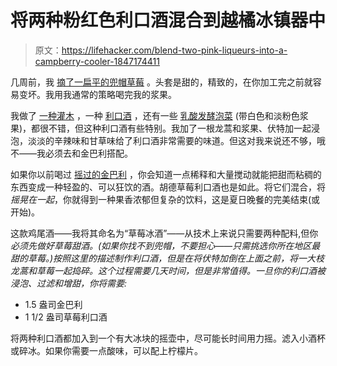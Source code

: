 # 将两种粉红色利口酒混合到越橘冰镇器中

> 原文：<https://lifehacker.com/blend-two-pink-liqueurs-into-a-campberry-cooler-1847174411>

几周前，我 [摘了一扁平的兜帽草莓](https://www.instagram.com/p/CP6PvvQBUH7/) 。头套是甜的，精致的，在你加工完之前就容易变坏。我用我通常的策略喝完我的浆果。



我做了 [一种灌木](https://lifehacker.com/how-to-drink-your-way-through-your-summer-berry-haul-1837247326) ，一种 [利口酒](https://lifehacker.com/honor-your-summer-fruit-by-turning-it-into-liqueur-1847160087) ，还有一些 [乳酸发酵泡菜](https://lifehacker.com/lacto-ferment-fruits-and-vegetables-in-vacuum-bags-1845508370) (带白色和淡粉色浆果)，都很不错，但这种利口酒有些特别。我加了一根龙蒿和浆果、伏特加一起浸泡，淡淡的辛辣味和甘草味给了利口酒非常需要的味道。但这对我来说还不够，哦不——我必须去和金巴利搭配。

如果你以前喝过 [摇过的金巴利](https://lifehacker.com/shaken-campari-is-a-perfect-one-ingredient-cocktail-1842395954) ，你会知道一点稀释和大量搅动就能把甜而粘稠的东西变成一种轻盈的、可以狂饮的酒。胡德草莓利口酒也是如此。将它们混合，将*摇晃在一起*，你就得到一种果香浓郁但复杂的饮料，这是夏日晚餐的完美结束(或开始)。

这款鸡尾酒——我将其命名为“草莓冰酒”——从技术上来说只需要两种配料,但你*必须先做好草莓甜酒。(如果你找不到兜帽，不要担心——只需挑选你所在地区最甜的草莓。)按照这里的描述制作利口酒，但是在将伏特加倒在上面之前，将一大枝龙蒿和草莓一起捣碎。这个过程需要几天时间，但是非常值得。一旦你的利口酒被浸泡、过滤和增甜，你将需要:*

*   1.5 盎司金巴利
*   1 1/2 盎司草莓利口酒

将两种利口酒都加入到一个有大冰块的摇壶中，尽可能长时间用力摇。滤入小酒杯或碎冰。如果你需要一点酸味，可以配上柠檬片。